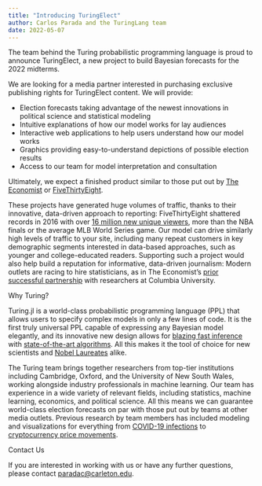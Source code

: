 ```yaml
---
title: "Introducing TuringElect"
author: Carlos Parada and the TuringLang team
date: 2022-05-07
---
```


The team behind the Turing probabilistic programming language is proud to announce TuringElect, a new project to build Bayesian forecasts for the 2022 midterms.

We are looking for a media partner interested in purchasing exclusive publishing rights for TuringElect content. We will provide: 
- Election forecasts taking advantage of the newest innovations in political science and statistical modeling
- Intuitive explanations of how our model works for lay audiences
- Interactive web applications to help users understand how our model works
- Graphics providing easy-to-understand depictions of possible election results
- Access to our team for model interpretation and consultation

Ultimately, we expect a finished product similar to those put out by [The Economist](https://projects.economist.com/us-2020-forecast/president) or [FiveThirtyEight](https://projects.fivethirtyeight.com/2020-election-forecast/). 

These projects have generated huge volumes of traffic, thanks to their innovative, data-driven approach to reporting: FiveThirtyEight shattered records in 2016 with over [16 million new unique viewers](https://espnpressroom.com/us/press-releases/2016/11/fivethirtyeight-sets-traffic-records-election-day-night/), more than the NBA finals or the average MLB World Series game. Our model can drive similarly high levels of traffic to your site, including many repeat customers in key demographic segments interested in data-based approaches, such as younger and college-educated readers. Supporting such a project would also help build a reputation for informative, data-driven journalism: Modern outlets are racing to hire statisticians, as in The Economist’s [prior successful partnership](https://projects.economist.com/us-2020-forecast/president) with researchers at Columbia University.

Why Turing?

Turing.jl is a world-class probabilistic programming language (PPL) that allows users to specify complex models in only a few lines of code. It is the first truly universal PPL capable of expressing any Bayesian model elegantly, and its innovative new design allows for [blazing fast inference](https://arxiv.org/abs/2002.02702) with [state-of-the-art algorithms](http://proceedings.mlr.press/v118/xu20a.htm). All this makes it the tool of choice for new scientists and [Nobel Laureates](http://www.tomsargent.com/research/Yield_Curve.pdf) alike.

The Turing team brings together researchers from top-tier institutions including Cambridge, Oxford, and the University of New South Wales, working alongside industry professionals in machine learning. Our team has experience in a wide variety of relevant fields, including statistics, machine learning, economics, and political science. All this means we can guarantee world-class election forecasts on par with those put out by teams at other media outlets. Previous research by team members has included modeling and visualizations for everything from [COVID-19 infections](https://github.com/cambridge-mlg/Covid19) to [cryptocurrency price movements](https://link.springer.com/chapter/10.1007/978-3-030-65117-6_14).

Contact Us 

If you are interested in working with us or have any further questions, please contact paradac@carleton.edu.
